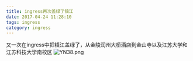 ```yaml
---
title: ingress再次盖绿了镇江
date: 2017-04-24 11:28:10
tags: ingress
category: ingress
---
```

又一次在ingress中把镇江盖绿了，从金陵润州大桥酒店到金山寺以及江苏大学和江苏科技大学南校区
![YN38.png](https://img.totoro.pub/blog/ingressYN38.png)